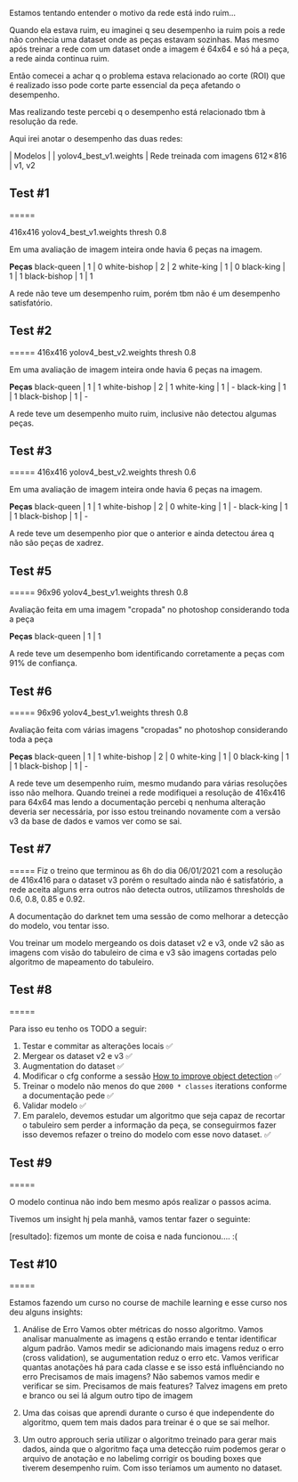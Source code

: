 Estamos tentando entender o motivo da rede está indo ruim...

Quando ela estava ruim, eu imaginei q seu desempenho ia ruim pois a rede não conhecia uma dataset
onde as peças estavam sozinhas. Mas mesmo após treinar a rede com um dataset onde a imagem é 64x64
e só há a peça, a rede ainda continua ruim.

Então comecei a achar q o problema estava relacionado ao corte (ROI) que é realizado isso pode corte parte
essencial da peça afetando o desempenho.

Mas realizando teste percebi q o desempenho está relacionado tbm à resolução da rede.

Aqui irei anotar o desempenho das duas redes:

| Modelos |
| yolov4_best_v1.weights | Rede treinada com imagens 612 × 816    | v1, v2

## Test #1
=====

416x416
yolov4_best_v1.weights
thresh 0.8

Em uma avaliação de imagem inteira onde havia 6 peças na imagem.

**Peças**
black-queen     | 1 | 0
white-bishop    | 2 | 2
white-king      | 1 | 0 
black-king      | 1 | 1
black-bishop    | 1 | 1

A rede não teve um desempenho ruim, porém tbm não é um desempenho satisfatório.

## Test #2
=====
416x416
yolov4_best_v2.weights
thresh 0.8

Em uma avaliação de imagem inteira onde havia 6 peças na imagem.

**Peças**
black-queen     | 1 | 1
white-bishop    | 2 | 1
white-king      | 1 | - 
black-king      | 1 | 1
black-bishop    | 1 | -

A rede teve um desempenho muito ruim, inclusive não detectou algumas peças.

## Test #3
=====
416x416
yolov4_best_v2.weights
thresh 0.6

Em uma avaliação de imagem inteira onde havia 6 peças na imagem.

**Peças**
black-queen     | 1 | 1
white-bishop    | 2 | 0
white-king      | 1 | - 
black-king      | 1 | 1
black-bishop    | 1 | -

A rede teve um desempenho pior que o anterior e ainda detectou área q não são peças
de xadrez.

## Test #5
=====
96x96
yolov4_best_v1.weights
thresh 0.8

Avaliação feita em uma imagem "cropada" no photoshop considerando toda a peça

**Peças**
black-queen     | 1 | 1

A rede teve um desempenho bom identificando corretamente a peças com 91% de confiança.

## Test #6
=====
96x96
yolov4_best_v1.weights
thresh 0.8

Avaliação feita com várias imagens "cropadas" no photoshop considerando toda a peça

**Peças**
black-queen     | 1 | 1
white-bishop    | 2 | 0
white-king      | 1 | 0
black-king      | 1 | 1
black-bishop    | 1 | -

A rede teve um desempenho ruim, mesmo mudando para várias resoluções isso não melhora.
Quando treinei a rede modifiquei a resolução de 416x416 para 64x64 mas lendo a documentação percebi q nenhuma alteração deveria ser necessária, por isso estou treinando novamente com a versão v3 da base de dados e vamos ver como se sai.

## Test #7
=====
Fiz o treino que terminou as 6h do dia 06/01/2021 com a resolução de 416x416 para o dataset v3 porém o resultado ainda não é satisfatório, a rede aceita alguns erra outros não detecta outros, utilizamos thresholds de 0.6, 0.8, 0.85 e 0.92.

A documentação do darknet tem uma sessão de como melhorar a detecção do modelo, vou tentar isso.

Vou treinar um modelo mergeando os dois dataset v2 e v3, onde v2 são as imagens com visão do tabuleiro de cima e v3 são imagens cortadas pelo algoritmo de mapeamento do tabuleiro.

## Test #8
=====

Para isso eu tenho os TODO a seguir:

1. Testar e commitar as alterações locais ✅
2. Mergear os dataset v2 e v3 ✅
3. Augmentation do dataset ✅
4. Modificar o cfg conforme a sessão [How to improve object detection](https://github.com/AlexeyAB/darknet#how-to-improve-object-detection) ✅
5. Treinar o modelo não menos do que `2000 * classes` iterations conforme a documentação pede ✅
6. Validar modelo ✅
7. Em paralelo, devemos estudar um algoritmo que seja capaz de recortar o tabuleiro sem perder a informação da peça, se conseguirmos fazer isso devemos refazer o treino do modelo com esse novo dataset. ✅

## Test #9
=====

O modelo continua não indo bem mesmo após realizar o passos acima.

Tivemos um insight hj pela manhã, vamos tentar fazer o seguinte:

[resultado]: fizemos um monte de coisa e nada funcionou.... :(

## Test #10
=====

Estamos fazendo um curso no course de machile learning e esse curso nos deu alguns insights:

1. Análise de Erro
  Vamos obter métricas do nosso algoritmo.
  Vamos analisar manualmente as imagens q estão errando e tentar identificar algum padrão.
  Vamos medir se adicionando mais imagens reduz o erro (cross validation), se augumentation
  reduz o erro etc.
  Vamos verificar quantas anotações há para cada classe e se isso está influênciando no erro
  Precisamos de mais imagens? Não sabemos vamos medir e verificar se sim.
  Precisamos de mais features? Talvez imagens em preto e branco ou sei lá algum outro
  tipo de imagem

2. Uma das coisas que aprendi durante o curso é que independente do algoritmo, quem tem mais dados para treinar é o que se sai melhor.

3. Um outro approuch seria utilizar o algoritmo treinado para gerar mais dados, ainda que o algoritmo faça uma detecção ruim podemos gerar o arquivo de anotação e no labelimg corrigir os bouding boxes que tiverem desempenho ruim. Com isso teríamos um aumento no dataset. 